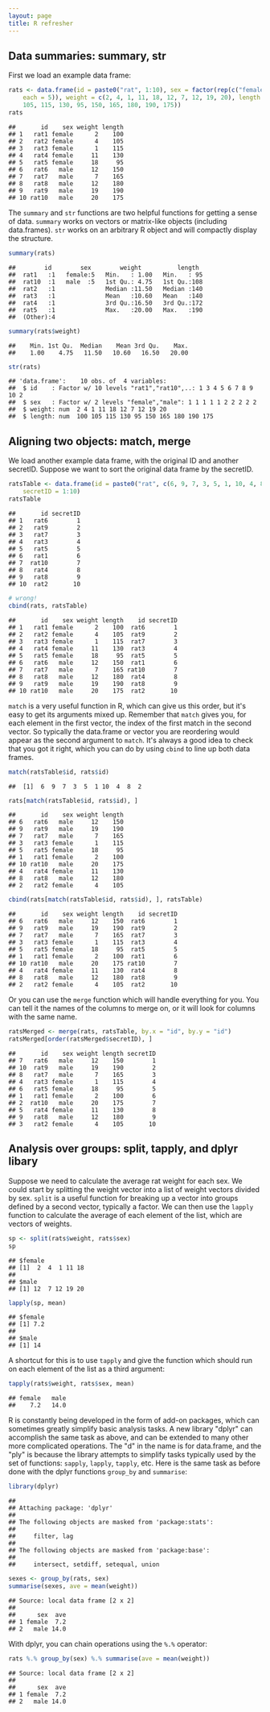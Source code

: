 ```yaml
---
layout: page
title: R refresher
---
```



## Data summaries: summary, str

First we load an example data frame:


```r
rats <- data.frame(id = paste0("rat", 1:10), sex = factor(rep(c("female", "male"), 
    each = 5)), weight = c(2, 4, 1, 11, 18, 12, 7, 12, 19, 20), length = c(100, 
    105, 115, 130, 95, 150, 165, 180, 190, 175))
rats
```

```
##       id    sex weight length
## 1   rat1 female      2    100
## 2   rat2 female      4    105
## 3   rat3 female      1    115
## 4   rat4 female     11    130
## 5   rat5 female     18     95
## 6   rat6   male     12    150
## 7   rat7   male      7    165
## 8   rat8   male     12    180
## 9   rat9   male     19    190
## 10 rat10   male     20    175
```


The `summary` and `str` functions are two helpful functions for getting a sense of data. `summary` works on vectors or matrix-like objects (including data.frames). `str` works on an arbitrary R object and will compactly display the structure.


```r
summary(rats)
```

```
##        id        sex        weight          length   
##  rat1   :1   female:5   Min.   : 1.00   Min.   : 95  
##  rat10  :1   male  :5   1st Qu.: 4.75   1st Qu.:108  
##  rat2   :1              Median :11.50   Median :140  
##  rat3   :1              Mean   :10.60   Mean   :140  
##  rat4   :1              3rd Qu.:16.50   3rd Qu.:172  
##  rat5   :1              Max.   :20.00   Max.   :190  
##  (Other):4
```

```r
summary(rats$weight)
```

```
##    Min. 1st Qu.  Median    Mean 3rd Qu.    Max. 
##    1.00    4.75   11.50   10.60   16.50   20.00
```

```r
str(rats)
```

```
## 'data.frame':	10 obs. of  4 variables:
##  $ id    : Factor w/ 10 levels "rat1","rat10",..: 1 3 4 5 6 7 8 9 10 2
##  $ sex   : Factor w/ 2 levels "female","male": 1 1 1 1 1 2 2 2 2 2
##  $ weight: num  2 4 1 11 18 12 7 12 19 20
##  $ length: num  100 105 115 130 95 150 165 180 190 175
```


## Aligning two objects: match, merge

We load another example data frame, with the original ID and another secretID. Suppose we want to sort the original data frame by the secretID.


```r
ratsTable <- data.frame(id = paste0("rat", c(6, 9, 7, 3, 5, 1, 10, 4, 8, 2)), 
    secretID = 1:10)
ratsTable
```

```
##       id secretID
## 1   rat6        1
## 2   rat9        2
## 3   rat7        3
## 4   rat3        4
## 5   rat5        5
## 6   rat1        6
## 7  rat10        7
## 8   rat4        8
## 9   rat8        9
## 10  rat2       10
```

```r
# wrong!
cbind(rats, ratsTable)
```

```
##       id    sex weight length    id secretID
## 1   rat1 female      2    100  rat6        1
## 2   rat2 female      4    105  rat9        2
## 3   rat3 female      1    115  rat7        3
## 4   rat4 female     11    130  rat3        4
## 5   rat5 female     18     95  rat5        5
## 6   rat6   male     12    150  rat1        6
## 7   rat7   male      7    165 rat10        7
## 8   rat8   male     12    180  rat4        8
## 9   rat9   male     19    190  rat8        9
## 10 rat10   male     20    175  rat2       10
```


`match` is a very useful function in R, which can give us this order, but it's easy to get its arguments mixed up. Remember that `match` gives you, for each element in the first vector, the index of the first match in the second vector. So typically the data.frame or vector you are reordering would appear as the second argument to `match`. It's always a good idea to check that you got it right, which you can do by using `cbind` to line up both data frames.


```r
match(ratsTable$id, rats$id)
```

```
##  [1]  6  9  7  3  5  1 10  4  8  2
```

```r
rats[match(ratsTable$id, rats$id), ]
```

```
##       id    sex weight length
## 6   rat6   male     12    150
## 9   rat9   male     19    190
## 7   rat7   male      7    165
## 3   rat3 female      1    115
## 5   rat5 female     18     95
## 1   rat1 female      2    100
## 10 rat10   male     20    175
## 4   rat4 female     11    130
## 8   rat8   male     12    180
## 2   rat2 female      4    105
```

```r
cbind(rats[match(ratsTable$id, rats$id), ], ratsTable)
```

```
##       id    sex weight length    id secretID
## 6   rat6   male     12    150  rat6        1
## 9   rat9   male     19    190  rat9        2
## 7   rat7   male      7    165  rat7        3
## 3   rat3 female      1    115  rat3        4
## 5   rat5 female     18     95  rat5        5
## 1   rat1 female      2    100  rat1        6
## 10 rat10   male     20    175 rat10        7
## 4   rat4 female     11    130  rat4        8
## 8   rat8   male     12    180  rat8        9
## 2   rat2 female      4    105  rat2       10
```


Or you can use the `merge` function which will handle everything for you. You can tell it the names of the columns to merge on, or it will look for columns with the same name.


```r
ratsMerged <- merge(rats, ratsTable, by.x = "id", by.y = "id")
ratsMerged[order(ratsMerged$secretID), ]
```

```
##       id    sex weight length secretID
## 7   rat6   male     12    150        1
## 10  rat9   male     19    190        2
## 8   rat7   male      7    165        3
## 4   rat3 female      1    115        4
## 6   rat5 female     18     95        5
## 1   rat1 female      2    100        6
## 2  rat10   male     20    175        7
## 5   rat4 female     11    130        8
## 9   rat8   male     12    180        9
## 3   rat2 female      4    105       10
```


## Analysis over groups: split, tapply, and dplyr libary

Suppose we need to calculate the average rat weight for each sex. We could start by splitting the weight vector into a list of weight vectors divided by sex. `split` is a useful function for breaking up a vector into groups defined by a second vector, typically a factor. We can then use the `lapply` function to calculate the average of each element of the list, which are vectors of weights.


```r
sp <- split(rats$weight, rats$sex)
sp
```

```
## $female
## [1]  2  4  1 11 18
## 
## $male
## [1] 12  7 12 19 20
```

```r
lapply(sp, mean)
```

```
## $female
## [1] 7.2
## 
## $male
## [1] 14
```


A shortcut for this is to use `tapply` and give the function which should run on each element of the list as a third argument:


```r
tapply(rats$weight, rats$sex, mean)
```

```
## female   male 
##    7.2   14.0
```


R is constantly being developed in the form of add-on packages, which can sometimes greatly simplify basic analysis tasks. A new library "dplyr" can accomplish the same task as above, and can be extended to many other more complicated operations. The "d" in the name is for data.frame, and the "ply" is because the library attempts to simplify tasks typically used by the set of functions: `sapply`, `lapply`, `tapply`, etc. Here is the same task as before done with the dplyr functions `group_by` and `summarise`:


```r
library(dplyr)
```

```
## 
## Attaching package: 'dplyr'
## 
## The following objects are masked from 'package:stats':
## 
##     filter, lag
## 
## The following objects are masked from 'package:base':
## 
##     intersect, setdiff, setequal, union
```

```r
sexes <- group_by(rats, sex)
summarise(sexes, ave = mean(weight))
```

```
## Source: local data frame [2 x 2]
## 
##      sex  ave
## 1 female  7.2
## 2   male 14.0
```


With dplyr, you can chain operations using the `%.%` operator:


```r
rats %.% group_by(sex) %.% summarise(ave = mean(weight))
```

```
## Source: local data frame [2 x 2]
## 
##      sex  ave
## 1 female  7.2
## 2   male 14.0
```

